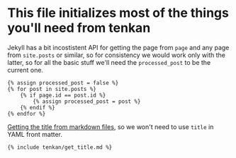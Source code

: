 # This file initializes most of the things you'll need from tenkan

Jekyll has a bit incostistent API for getting the page from `page` and any page from `site.posts` or similar, so for consistency we would work only with the latter, so for all the basic stuff we'll need the `processed_post` to be the current one.

``` django
{% assign processed_post = false %}
{% for post in site.posts %}
    {% if page.id == post.id %}
        {% assign processed_post = post %}
    {% endif %}
{% endfor %}
```

[Getting the title from markdown files](get_title.md), so we won't need to use `title` in YAML front matter.

``` django
{% include tenkan/get_title.md %}
```
